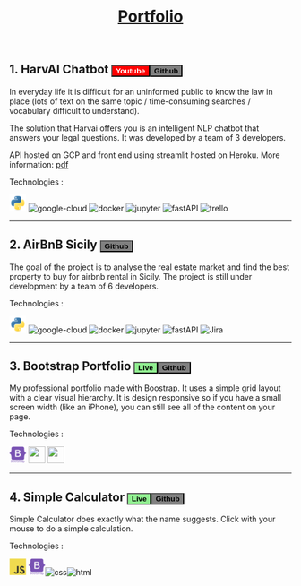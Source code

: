 <div align="center"> <h1> <u>Portfolio </u></h1> </div> 

<br>

## 1. HarvAI Chatbot <button name="button" onclick="https://youtu.be/zSfclADTKbY?t=1777" style='background-color:#FF0000; color:white'>**Youtube**</button><button name="button" onclick="https://github.com/MarcusLZ/harvai" style='background-color:grey'>**Github**</button> 

In everyday life it is difficult for an uninformed public to know the law in place (lots of text on the same topic / time-consuming searches / vocabulary difficult to understand).

The solution that Harvai offers you is an intelligent NLP chatbot that answers your legal questions. It was developed by a team of 3 developers. 

API hosted on GCP and front end using streamlit hosted on Heroku. More information: [pdf](/assets/pdf/HarvAI.pdf)

Technologies : 
<p align="left">
<img src="https://raw.githubusercontent.com/devicons/devicon/master/icons/python/python-original.svg" alt="javascript" width="30" height="30"/> 
<img src="https://cdn.jsdelivr.net/gh/devicons/devicon/icons/googlecloud/googlecloud-original.svg" alt="google-cloud" width="30" height="30"/>
<img src="https://cdn.jsdelivr.net/gh/devicons/devicon/icons/docker/docker-original.svg"  alt="docker" width="30" height="30"/> 
<img src="https://cdn.jsdelivr.net/gh/devicons/devicon/icons/jupyter/jupyter-original-wordmark.svg" alt="jupyter" width="30" height="30"/>
<img src="https://cdn.jsdelivr.net/gh/devicons/devicon/icons/fastapi/fastapi-original.svg" alt="fastAPI" width="30" height="30" />
<img src="https://cdn.jsdelivr.net/gh/devicons/devicon/icons/trello/trello-plain.svg" alt="trello" width="30" height="30"/> 
</p> 

---

## 2. AirBnB Sicily <button name="button" onclick="https://github.com/reallylongaddress/airbnb" style='background-color:grey'>**Github**</button> 

The goal of the project is to analyse the real estate market and find the best property to buy for airbnb rental in Sicily. The project is still under development by a team of 6 developers. 

Technologies : 
<p align="left">
<img src="https://raw.githubusercontent.com/devicons/devicon/master/icons/python/python-original.svg" alt="javascript" width="30" height="30"/> 
<img src="https://cdn.jsdelivr.net/gh/devicons/devicon/icons/googlecloud/googlecloud-original.svg" alt="google-cloud" width="30" height="30"/>
<img src="https://cdn.jsdelivr.net/gh/devicons/devicon/icons/docker/docker-original.svg"  alt="docker" width="30" height="30"/> 
<img src="https://cdn.jsdelivr.net/gh/devicons/devicon/icons/jupyter/jupyter-original-wordmark.svg" alt="jupyter" width="30" height="30"/>
<img src="https://cdn.jsdelivr.net/gh/devicons/devicon/icons/fastapi/fastapi-original.svg" alt="fastAPI" width="30" height="30" />
<img src="https://cdn.jsdelivr.net/gh/devicons/devicon/icons/jira/jira-original-wordmark.svg"  alt="Jira" width="30" height="30"/> 
</p> 

---

## 3. Bootstrap Portfolio <button name="button" onclick="http://www.o-lpp.tech/calculator/" style='background-color:lightgreen'>**Live**</button><button name="button" onclick="http://www.google.com" style='background-color:grey'>**Github**</button>

My professional portfolio made with Boostrap. It uses a simple grid layout with a clear visual hierarchy. It is design responsive so if you have a small screen width (like an iPhone), you can still see all of the content on your page.

Technologies : 

<img src="https://raw.githubusercontent.com/devicons/devicon/master/icons/bootstrap/bootstrap-plain-wordmark.svg" alt="bootstrap" width="30" height="30"/>     
<img src="https://cdn.jsdelivr.net/gh/devicons/devicon/icons/css3/css3-original.svg" width="30" height="30" /> <img src="https://cdn.jsdelivr.net/gh/devicons/devicon/icons/html5/html5-original.svg" width="30" height="30" /></p>

---

## 4. Simple Calculator <button name="button" onclick="http://www.o-lpp.tech/calculator/" style='background-color:lightgreen'>**Live**</button><button name="button" onclick="http://www.google.com" style='background-color:grey'>**Github**</button>


Simple Calculator does exactly what the name suggests. Click with your mouse to do a simple calculation.


Technologies : 
<p align="left"><img src="https://raw.githubusercontent.com/devicons/devicon/master/icons/javascript/javascript-original.svg" alt="javascript" width="30" height="30"/> 
<img src="https://raw.githubusercontent.com/devicons/devicon/master/icons/bootstrap/bootstrap-plain-wordmark.svg" alt="bootstrap" width="30" height="30"/><img src="https://cdn.jsdelivr.net/gh/devicons/devicon/icons/css3/css3-original.svg" alt="css" width="30" height="30" /><img src="https://cdn.jsdelivr.net/gh/devicons/devicon/icons/html5/html5-original.svg" alt="html" width="30" height="30"/></p>
<br>

